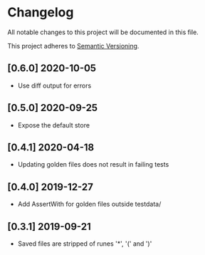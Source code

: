 # Changelog
All notable changes to this project will be documented in this file.

This project adheres to [Semantic Versioning](http://semver.org/spec/v2.0.0.html).

## [0.6.0] 2020-10-05

- Use diff output for errors

## [0.5.0] 2020-09-25

- Expose the default store

## [0.4.1] 2020-04-18

- Updating golden files does not result in failing tests

## [0.4.0] 2019-12-27

- Add AssertWith for golden files outside testdata/

## [0.3.1] 2019-09-21

- Saved files are stripped of runes '*', '(' and ')'
